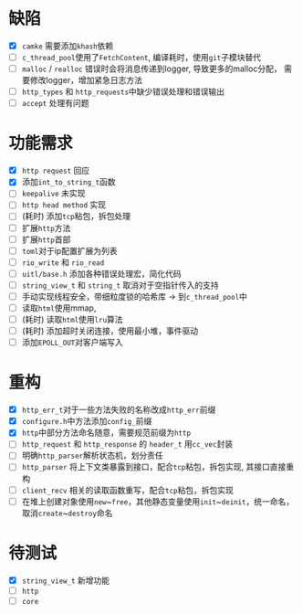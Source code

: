 # 缺陷
- [x] `camke` 需要添加`khash`依赖
- [ ] `c_thread_pool`使用了`FetchContent`, 编译耗时，使用`git`子模块替代
- [ ] `malloc` / `realloc` 错误时会将消息传递到logger, 导致更多的malloc分配，
需要修改logger，增加紧急日志方法
- [ ] `http_types` 和 `http_requests`中缺少错误处理和错误输出
- [ ] `accept` 处理有问题

# 功能需求
- [x] `http request` 回应
- [x] 添加`int_to_string_t`函数
- [ ] `keepalive` 未实现
- [ ] `http head method` 实现
- [ ] (耗时) 添加`tcp`粘包，拆包处理
- [ ] 扩展`http`方法
- [ ] 扩展`http`首部
- [ ] `toml`对于ip配置扩展为列表
- [ ] `rio_write` 和 `rio_read`
- [ ] `uitl/base.h` 添加各种错误处理宏，简化代码
- [ ] `string_view_t` 和 `string_t` 取消对于空指针传入的支持
- [ ] 手动实现线程安全，带细粒度锁的哈希库 -> 到`c_thread_pool`中
- [ ] 读取`html`使用mmap,
- [ ] (耗时) 读取`html`使用`lru`算法
- [ ] (耗时) 添加超时关闭连接，使用最小堆，事件驱动
- [ ] 添加`EPOLL_OUT`对客户端写入

# 重构
- [x] `http_err_t`对于一些方法失败的名称改成`http_err`前缀
- [x] `configure.h`中方法添加`config_`前缀
- [x] `http`中部分方法命名随意，需要规范前缀为`http`
- [ ] `http_request` 和 `http_response` 的 `header_t` 用`cc_vec`封装
- [ ] 明确`http_parser`解析状态机，划分责任
- [ ] `http_parser` 将上下文类暴露到接口，配合`tcp`粘包，拆包实现, 其接口直接重构
- [ ] `client_recv` 相关的读取函数重写，配合`tcp`粘包，拆包实现
- [ ] 在堆上创建对象使用`new`~`free`，其他静态变量使用`init`~`deinit`，统一命名，取消`create`~`destroy`命名

# 待测试
- [x] `string_view_t` 新增功能
- [ ] `http`
- [ ] `core`
